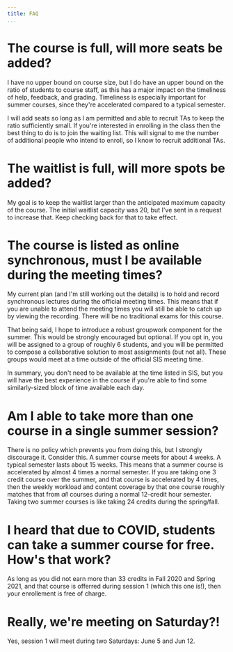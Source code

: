 ```yaml
---
title: FAQ
...
```


# The course is full, will more seats be added?

I have no upper bound on course size, but I do have an upper bound on the ratio of students to course staff, as this has a major impact on the timeliness of help, feedback, and grading. Timeliness is especially important for summer courses, since they're accelerated compared to a typical semester. 

I will add seats so long as I am permitted and able to recruit TAs to keep the ratio sufficiently small. If you're interested in enrolling in the class then the best thing to do is to join the waiting list. This will signal to me the number of additional people who intend to enroll, so I know to recruit additional TAs.


# The waitlist is full, will more spots be added?

My goal is to keep the waitlist larger than the anticipated maximum capacity of the course. The initial waitlist capacity was 20, but I've sent in a request to increase that. Keep checking back for that to take effect.


# The course is listed as online synchronous, must I be available during the meeting times?

My current plan (and I'm still working out the details) is to hold and record synchronous lectures during the official meeting times. This means that if you are unable to attend the meeting times you will still be able to catch up by viewing the recording. There will be no traditional exams for this course.

That being said, I hope to introduce a robust groupwork component for the summer. This would be strongly encouraged but optional. If you opt in, you will be assigned to a group of roughly 6 students, and you will be permitted to compose a collaborative solution to most assignments (but not all). These groups would meet at a time outside of the official SIS meeting time.

In summary, you don't need to be available at the time listed in SIS, but you will have the best experience in the course if you're able to find some similarly-sized block of time available each day.


# Am I able to take more than one course in a single summer session?

There is no policy which prevents you from doing this, but I strongly discourage it. Consider this. A summer course meets for about 4 weeks. A typical semester lasts about 15 weeks. This means that a summer course is accelerated by almost 4 times a normal semester. If you are taking one 3 credit course over the summer, and that course is accelerated by 4 times, then the weekly workload and content coverage by that one course roughly matches that from *all* courses during a normal 12-credit hour semester. Taking two summer courses is like taking 24 credits during the spring/fall.


# I heard that due to COVID, students can take a summer course for free. How's that work?

As long as you did not earn more than 33 credits in Fall 2020 and Spring 2021, and that course is offerred during session 1 (which this one is!), then your enrollement is free of charge.


# Really, we're meeting on Saturday?!

Yes, session 1 will meet during two Saturdays: June 5 and Jun 12. 
